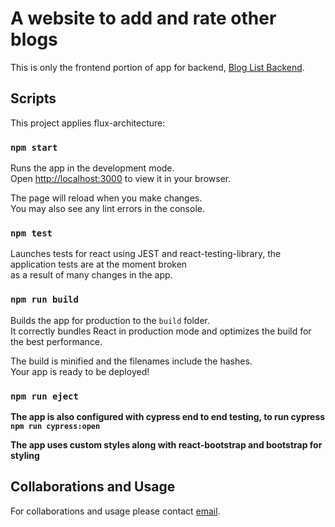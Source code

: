 # A website to add and rate other blogs

This is only the frontend portion of app for backend, [Blog List Backend](https://github.com/facebook/create-react-app).

## Scripts

This project applies flux-architecture:

### `npm start`

Runs the app in the development mode.\
Open [http://localhost:3000](http://localhost:3000) to view it in your browser.

The page will reload when you make changes.\
You may also see any lint errors in the console.

### `npm test`

Launches tests for react using JEST and react-testing-library, the application tests are at the moment broken \
as a result of many changes in the app.

### `npm run build`

Builds the app for production to the `build` folder.\
It correctly bundles React in production mode and optimizes the build for the best performance.

The build is minified and the filenames include the hashes.\
Your app is ready to be deployed!


### `npm run eject`

**The app is also configured with cypress end to end testing, to run cypress `npm run cypress:open`**

**The app uses custom styles along with react-bootstrap and bootstrap for styling**


## Collaborations and Usage

For collaborations and usage please contact [email](mohammadfahadamajd@gmail.com).




